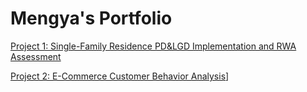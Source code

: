 # Mengya's Portfolio

[Project 1: Single-Family Residence PD&LGD Implementation and RWA Assessment](https://github.com/Mickey-lucky/Single-Family-Residence-PD-LGD-RWA-Project)

[Project 2: E-Commerce Customer Behavior Analysis](https://github.com/Mickey-lucky/E-Commerce-Customer-Behavior-Analysis)]
